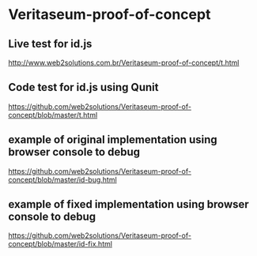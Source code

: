 # Veritaseum-proof-of-concept


##  Live test for id.js

http://www.web2solutions.com.br/Veritaseum-proof-of-concept/t.html

##  Code test for id.js using Qunit

https://github.com/web2solutions/Veritaseum-proof-of-concept/blob/master/t.html

## example of original implementation using browser console to debug

https://github.com/web2solutions/Veritaseum-proof-of-concept/blob/master/id-bug.html

## example of fixed implementation using browser console to debug

https://github.com/web2solutions/Veritaseum-proof-of-concept/blob/master/id-fix.html